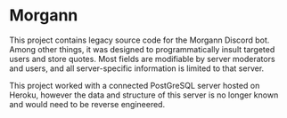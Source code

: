 # Morgann
This project contains legacy source code for the Morgann Discord bot. Among other things, it was designed to programmatically insult targeted users and store quotes. Most fields are modifiable by server moderators and users, and all server-specific information is limited to that server.

This project worked with a connected PostGreSQL server hosted on Heroku, however the data and structure of this server is no longer known and would need to be reverse engineered.
